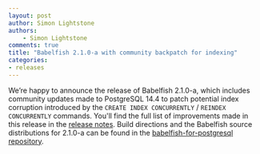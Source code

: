 ```yaml
---
layout: post
author: Simon Lightstone
authors: 
    - Simon Lightstone
comments: true
title: "Babelfish 2.1.0-a with community backpatch for indexing"
categories:
- releases
---
```


We’re happy to announce the release of Babelfish 2.1.0-a, which includes community updates made to PostgreSQL 14.4 to patch potential index corruption introduced by the `CREATE INDEX CONCURRENTLY` / `REINDEX CONCURRENTLY` commands. You'll find the full list of improvements made in this release in the [release notes](https://babelfishpg.org/docs/versions/babelfish-2-1-0-a.html).  Build directions and the Babelfish source distributions for 2.1.0-a can be found in the [babelfish-for-postgresql repository](https://github.com/babelfish-for-postgresql/babelfish-for-postgresql/releases/tag/BABEL_2_1_0_a__PG_14_3).